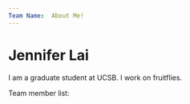 ```yaml
---
Team Name:  About Me! 
---
```


# Jennifer Lai
I am a graduate student at UCSB.
I work on fruitflies.
 
Team member list:
